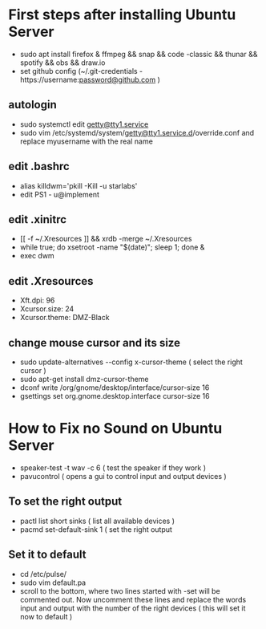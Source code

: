 # First steps after installing Ubuntu Server
  * sudo apt install firefox & ffmpeg && snap && code -classic && thunar && spotify && obs && draw.io
  * set github config  (~/.git-credentials - https://username:password@github.com )

## autologin 
  * sudo systemctl edit getty@tty1.service
  * sudo vim /etc/systemd/system/getty@tty1.service.d/override.conf and replace myusername with the real name 

## edit .bashrc
  * alias killdwm='pkill -Kill -u starlabs'
  * edit PS1 - u@implement

## edit .xinitrc
  * [[ -f ~/.Xresources ]] && xrdb -merge ~/.Xresources
  * while true; do xsetroot -name "$(date)"; sleep 1; done & 
  * exec dwm

## edit .Xresources 
  * Xft.dpi: 96
  * Xcursor.size: 24
  * Xcursor.theme: DMZ-Black

## change mouse cursor and its size 
  * sudo update-alternatives --config x-cursor-theme ( select the right cursor )
  * sudo apt-get install dmz-cursor-theme
  * dconf write /org/gnome/desktop/interface/cursor-size 16
  * gsettings set org.gnome.desktop.interface cursor-size 16




# How to Fix no Sound on Ubuntu Server
  * speaker-test -t wav -c 6 ( test the speaker if they work )
  * pavucontrol ( opens a gui to control input and output devices )

## To set the right output  
  * pactl list short sinks ( list all available devices )
  * pacmd set-default-sink 1 ( set the right output

## Set it to default 
  * cd /etc/pulse/
  * sudo vim default.pa 
  * scroll to the bottom, where two lines started with -set will be commented out. Now uncomment these lines
    and replace the words input and output with the number of the right devices ( this will set it now to
    default )
